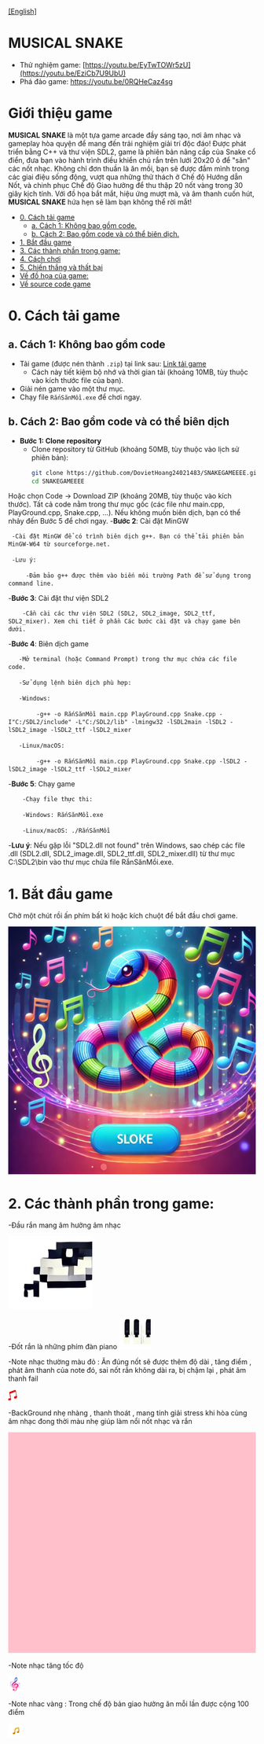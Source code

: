 [[English]](README_en.md)

# MUSICAL SNAKE

- Thử nghiệm game: [https://youtu.be/EyTwTOWr5zU](https://youtu.be/EziCb7U9UbU)
- Phá đảo game: https://youtu.be/0RQHeCaz4sg

# Giới thiệu game
**MUSICAL SNAKE** là một tựa game arcade đầy sáng tạo, nơi âm nhạc và gameplay hòa quyện để mang đến trải nghiệm giải trí độc đáo! Được phát triển bằng C++ và thư viện SDL2, game là phiên bản nâng cấp của Snake cổ điển, đưa bạn vào hành trình điều khiển chú rắn trên lưới 20x20 ô để "săn" các nốt nhạc. Không chỉ đơn thuần là ăn mồi, bạn sẽ được đắm mình trong các giai điệu sống động, vượt qua những thử thách ở Chế độ Hướng dẫn Nốt, và chinh phục Chế độ Giao hưởng để thu thập 20 nốt vàng trong 30 giây kịch tính. Với đồ họa bắt mắt, hiệu ứng mượt mà, và âm thanh cuốn hút, **MUSICAL SNAKE** hứa hẹn sẽ làm bạn không thể rời mắt!

- [0. Cách tải game](#0-cách-tải-game)
    * [a. Cách 1: Không bao gồm code.](#a-cách-1-không-bao-gồm-code)
    * [b. Cách 2: Bao gồm code và có thể biên dịch.](#b-cách-2-bao-gồm-code-và-có-thể-biên-dịch)
- [1. Bắt đầu game](#1bắt-đầu-game)
- [3. Các thành phần trong game:](#3-các-thành-phần-trong-game)
- [4. Cách chơi](#4-cách-chơi)
- [5. Chiến thắng và thất bại](#5-chiến-thắng-và-thất-bại)
- [Về đồ họa của game:](#về-đồ-họa-của-game)
- [Về source code game](#về-source-code-game)

 # 0. Cách tải game

## a. Cách 1: Không bao gồm code

- Tải game (được nén thành `.zip`) tại link sau: [Link tải game](https://github.com/DovietHoang24021483/SNAKEGAMEEEE/releases)  
  - Cách này tiết kiệm bộ nhớ và thời gian tải (khoảng 10MB, tùy thuộc vào kích thước file của bạn).  
- Giải nén game vào một thư mục.  
- Chạy file `RắnSănMồi.exe` để chơi ngay.

## b. Cách 2: Bao gồm code và có thể biên dịch

- **Bước 1: Clone repository**  
  - Clone repository từ GitHub (khoảng 50MB, tùy thuộc vào lịch sử phiên bản):  
    ```bash
    git clone https://github.com/DovietHoang24021483/SNAKEGAMEEEE.git
    cd SNAKEGAMEEEE
Hoặc chọn Code -> Download ZIP (khoảng 20MB, tùy thuộc vào kích thước).
Tất cả code nằm trong thư mục gốc (các file như main.cpp, PlayGround.cpp, Snake.cpp, ...).
Nếu không muốn biên dịch, bạn có thể nhảy đến Bước 5 để chơi ngay.
-**Bước 2**: Cài đặt MinGW
     
     -Cài đặt MinGW để có trình biên dịch g++. Bạn có thể tải phiên bản MinGW-W64 từ sourceforge.net.
     
     -Lưu ý:
         
         -Đảm bảo g++ được thêm vào biến môi trường Path để sử dụng trong command line.
-**Bước 3**: Cài đặt thư viện SDL2
        
        -Cần cài các thư viện SDL2 (SDL2, SDL2_image, SDL2_ttf, SDL2_mixer). Xem chi tiết ở phần Các bước cài đặt và chạy game bên dưới.
-**Bước 4**: Biên dịch game
       
       -Mở terminal (hoặc Command Prompt) trong thư mục chứa các file code.
        
       -Sử dụng lệnh biên dịch phù hợp:
      
       -Windows:

            -g++ -o RắnSănMồi main.cpp PlayGround.cpp Snake.cpp -I"C:/SDL2/include" -L"C:/SDL2/lib" -lmingw32 -lSDL2main -lSDL2 -lSDL2_image -lSDL2_ttf -lSDL2_mixer
       
       -Linux/macOS:

            -g++ -o RắnSănMồi main.cpp PlayGround.cpp Snake.cpp -lSDL2 -lSDL2_image -lSDL2_ttf -lSDL2_mixer

-**Bước 5**: Chạy game

        -Chạy file thực thi:

        -Windows: RắnSănMồi.exe
        
        -Linux/macOS: ./RắnSănMồi

-**Lưu ý**: Nếu gặp lỗi "SDL2.dll not found" trên Windows, sao chép các file .dll (SDL2.dll, SDL2_image.dll, SDL2_ttf.dll, SDL2_mixer.dll) từ thư mục C:\SDL2\bin vào thư mục chứa file RắnSănMồi.exe.


# 1. Bắt đầu game

Chờ một chút rồi ấn phím bất kì hoặc kích chuột để bắt đầu chơi game.

![image](splashscreen.png)

# 2. Các thành phần trong game:

-Đầu rắn mang âm hưởng âm nhạc

 ![image](snake_head.png)

-Đốt rắn là những phím đàn piano 
![image](snake_body.png)

-Note nhạc thường màu đỏ : Ăn đúng nốt sẽ được thêm độ dài , tăng điểm , phát âm thanh của note đó, sai nốt rắn không dài ra, bị chậm lại , phát âm thanh fail

![image](note.png)

-BackGround nhẹ nhàng , thanh thoát , mang tính giải stress khi hòa cùng âm nhạc đong thời màu nhẹ giúp làm nổi nốt nhạc và rắn 

![image](background.png)

-Note nhạc tăng tốc độ 

![image](noteTarget.png)

-Note nhac vàng : Trong chế độ bản giao hưởng ăn mỗi lần được cộng 100 điểm 
 
 ![image](gold_note.png)
